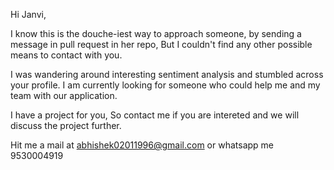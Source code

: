 Hi Janvi,

I know this is the douche-iest way to approach someone, by sending a message in pull request in her repo,
But I couldn't find any other possible means to contact with you.

I was wandering around interesting sentiment analysis and stumbled across your profile. 
I am currently looking for someone who could help me and my team with our application.

I have a project for you, So contact me if you are intereted and we will discuss the project further.

Hit me a mail at abhishek02011996@gmail.com or whatsapp me 9530004919
